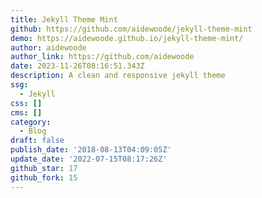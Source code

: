```yaml
---
title: Jekyll Theme Mint
github: https://github.com/aidewoode/jekyll-theme-mint
demo: https://aidewoode.github.io/jekyll-theme-mint/
author: aidewoode
author_link: https://github.com/aidewoode
date: 2023-11-26T08:16:51.343Z
description: A clean and responsive jekyll theme
ssg:
  - Jekyll
css: []
cms: []
category:
  - Blog
draft: false
publish_date: '2018-08-13T04:09:05Z'
update_date: '2022-07-15T08:17:26Z'
github_star: 17
github_fork: 15
---
```

